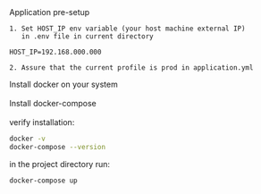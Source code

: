 <summary>Application pre-setup</summary>

    1. Set HOST_IP env variable (your host machine external IP)
       in .env file in current directory

    HOST_IP=192.168.000.000

    2. Assure that the current profile is prod in application.yml 

<summary>Install docker on your system</summary>
    <br>
<summary>Install docker-compose</summary>
    <br>

<summary>verify installation:</summary>

```bash
docker -v
docker-compose --version
```

<summary>in the project directory run:</summary>

```bash
docker-compose up
```